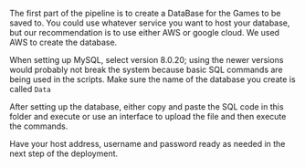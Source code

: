  
The first part of the pipeline is to create a DataBase for the Games to be saved to. You could use whatever service you want to host your database, but our recommendation is to use either AWS or google cloud. We used AWS to create the database. 

When setting up MySQL, select version 8.0.20; using the newer versions would probably not break the system because basic SQL commands are being used in the scripts. Make sure the name of the database you create is called `Data`

After setting up the database, either copy and paste the SQL code in this folder and execute or use an interface to upload the file and then execute the commands.

Have your host address, username and password ready as needed in the next step of the deployment.

